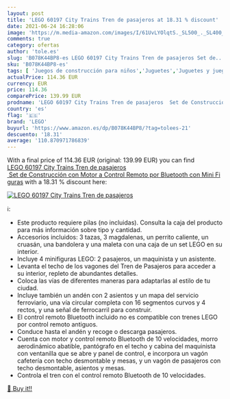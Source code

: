 ```yaml
---
layout: post
title: 'LEGO 60197 City Trains Tren de pasajeros at 18.31 % discount'
date: 2021-06-24 16:28:06
image: 'https://m.media-amazon.com/images/I/61UvLYOlqtS._SL500_._SL400_.jpg'
comments: true
category: ofertas
author: 'tole.es'
slug: 'B078K44BP8-es LEGO 60197 City Trains Tren de pasajeros Set de...'
sku: 'B078K44BP8-es'
tags: [ 'Juegos de construcción para niños','Juguetes','Juguetes y juegos','lego', ]
actualPrice: 114.36 EUR
currency: EUR
price: 114.36
comparePrice: 139.99 EUR
prodname: 'LEGO 60197 City Trains Tren de pasajeros  Set de Construcción con Motor a Control Remoto por Bluetooth con Mini Figuras'
country: 'es'
flag: '🇪🇸'
brand: 'LEGO'
buyurl: 'https://www.amazon.es/dp/B078K44BP8/?tag=tolees-21'
descuento: '18.31'
average: '110.870971786839'
---
```


With a final price of 114.36 EUR (original: 139.99 EUR) you can find [LEGO 60197 City Trains Tren de pasajeros  Set de Construcción con Motor a Control Remoto por Bluetooth con Mini Figuras](https://www.amazon.es/dp/B078K44BP8/?tag=tolees-21) with a  18.31 % discount here:

[![LEGO 60197 City Trains Tren de pasajeros](https://m.media-amazon.com/images/I/61UvLYOlqtS._SL500_._SL400_.jpg)](https://www.amazon.es/dp/B078K44BP8/?tag=tolees-21)

ℹ️:

- Este producto requiere pilas (no incluidas). Consulta la caja del producto para más información sobre tipo y cantidad.
- Accesorios incluidos: 3 tazas, 3 magdalenas, un perrito caliente, un cruasán, una bandolera y una maleta con una caja de un set LEGO en su interior.
- Incluye 4 minifiguras LEGO: 2 pasajeros, un maquinista y un asistente.
- Levanta el techo de los vagones del Tren de Pasajeros para acceder a su interior, repleto de abundantes detalles.
- Coloca las vías de diferentes maneras para adaptarlas al estilo de tu ciudad.
- Incluye también un andén con 2 asientos y un mapa del servicio ferroviario, una vía circular completa con 16 segmentos curvos y 4 rectos, y una señal de ferrocarril para construir.
- El control remoto Bluetooth incluido no es compatible con trenes LEGO por control remoto antiguos.
- Conduce hasta el andén y recoge o descarga pasajeros.
- Cuenta con motor y control remoto Bluetooth de 10 velocidades, morro aerodinámico abatible, pantógrafo en el techo y cabina del maquinista con ventanilla que se abre y panel de control, e incorpora un vagón cafetería con techo desmontable y mesas, y un vagón de pasajeros con techo desmontable, asientos y mesas.
- Controla el tren con el control remoto Bluetooth de 10 velocidades.

[🛒 Buy it!!](https://www.amazon.es/dp/B078K44BP8/?tag=tolees-21)
